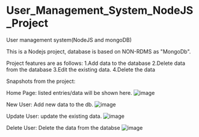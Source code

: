 # User_Management_System_NodeJS_Project
User management system(NodeJS and mongoDB)

This is a Nodejs project, database is based on NON-RDMS as "MongoDb".

Project features are as follows:
1.Add data to the database
2.Delete data from the database 
3.Edit the existing data.
4.Delete the data

Snapshots from the project:

Home Page:
listed entries/data will be shown here.
![image](https://user-images.githubusercontent.com/63591169/201873666-68cf17a3-8428-43ea-aff3-4eb7a7fe441d.png)

New User:
Add new data to the db.
![image](https://user-images.githubusercontent.com/63591169/201873820-c11c4e2f-b0b8-4dd7-b17c-114496396f22.png)

Update User:
update the existing data.
![image](https://user-images.githubusercontent.com/63591169/201874217-711a8794-e1ab-42f6-a792-ff75e190369c.png)

Delete User:
Delete the data from the databse
![image](https://user-images.githubusercontent.com/63591169/201876610-7c89e581-a66b-432d-902a-aaecbbac114d.png)

